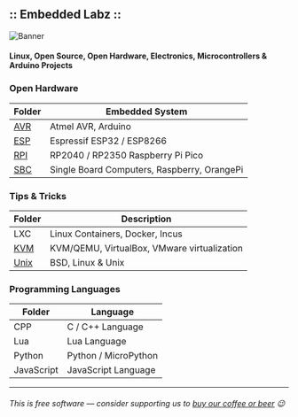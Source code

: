 
## :: Embedded Labz ::
![Banner](http://elabz.net/banner.png)
#### Linux, Open Source, Open Hardware, Electronics, Microcontrollers & Arduino Projects

### Open Hardware

| Folder | Embedded System |
|--------|-----------------|
| [AVR](https://elabz.net/AVR/)  | Atmel AVR, Arduino |
| [ESP](https://elabz.net/ESP/)  | Espressif ESP32 / ESP8266 |
| [RPI](https://elabz.net/RPI/)  | RP2040 / RP2350 Raspberry Pi Pico |
| [SBC](https://elabz.net/SBC/)   | Single Board Computers, Raspberry, OrangePi |

### Tips & Tricks

| Folder | Description |
|--------|---------------------------|
| LXC | Linux Containers, Docker, Incus |
| [KVM](https://elabz.net/KVM/)   | KVM/QEMU, VirtualBox, VMware virtualization |
| [Unix](https://elabz.net/Unix/) | BSD, Linux & Unix |


### Programming Languages

| Folder     | Language             |
|------------|----------------------|
| CPP        | C / C++ Language     |
| Lua        | Lua Language         |
| Python     | Python / MicroPython |
| JavaScript | JavaScript Language  |

<!-- 
| Folder     | Language              |
|------------|----------------------|
| [CPP](https://elabz.net/CPP/)     | C / C++ Language      |
| [Lua](https://elabz.net/Lua/)     | Lua Language         |
| [Python](https://elabz.net/Python/) | Python / MicroPython |
| [JavaScript](https://elabz.net/JavaScript/) | JavaScript Language |
-->

---
###### This is free software — consider supporting us to [buy our coffee or beer](https://www.buymeacoffee.com/AndreSantana) 😉
